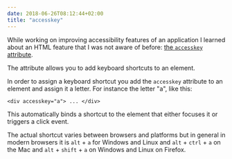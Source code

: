 ```yaml
---
date: 2018-06-26T08:12:44+02:00
title: "accesskey"
---
```


While working on improving accessibility features of an application I learned about an HTML feature that I was not aware of before: [the `accesskey` attribute](https://developer.mozilla.org/en-US/docs/Web/HTML/Global_attributes/accesskey).

The attribute allows you to add keyboard shortcuts to an element. 

In order to assign a keyboard shortcut you add the `accesskey` attribute to an element and assign it a letter. For instance the letter "a", like this:

```
<div accesskey="a"> ... </div>
```

This automatically binds a shortcut to the element that either focuses it or triggers a click event.

The actual shortcut varies between browsers and platforms but in general in modern browsers it is `alt` + `a` for Windows and Linux and `alt` + `ctrl` + `a` on the Mac and `alt` + `shift` + `a` on Windows and Linux on Firefox.